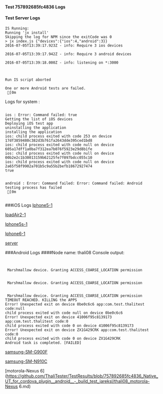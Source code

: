 #### Test 757892685fc4836 Logs

#### Test Server Logs
```
IS Running:
Running 'jx install'
Skipping the log for NPM since the exitCode was 0
> jx index.js {"devices":{"ios":4,"android":3}}
2016-07-05T13:39:17.923Z - info: Require 3 ios devices

2016-07-05T13:39:17.942Z - info: Require 3 android devices

2016-07-05T13:39:18.000Z - info: listening on *:3000


 
Run IS script aborted
 
One or more Android tests are failed.
 [0m

```


Logs for system : 
```

ios : Error: Command failed: true
Getting the list of iOS devices 
Deploying iOS test app 
uninstalling the application 
installing the application 
ios: child process exited with code 253 on device 17df3859480c382d3b761fa2643dde395ced1bd8 
ios: child process exited with code null on device 605a17dff1a0ba7f312ea7b076f5923e29d8b1fe 
ios: child process exited with code null on device 00b2e2c1b30013159b62125fe7f097bdcc055c10 
ios: child process exited with code null on device 2a65f58f9902a701b5c9a55b2befb18672927474 
true


android : Error: Command failed: Error: Command failed: Android testing process has failed
 [0m


```
###iOS Logs
[Iphone5-1](https://github.com/ThaliTester/TestResults/blob/757892685fc4836_Native_UT_for_cordova_plugin__android__-_build_test_jareksl/iOS_Iphone5-1.md)

[IpadAir2-1](https://github.com/ThaliTester/TestResults/blob/757892685fc4836_Native_UT_for_cordova_plugin__android__-_build_test_jareksl/iOS_IpadAir2-1.md)

[Iphone5s-1](https://github.com/ThaliTester/TestResults/blob/757892685fc4836_Native_UT_for_cordova_plugin__android__-_build_test_jareksl/iOS_Iphone5s-1.md)

[Iphone6-1](https://github.com/ThaliTester/TestResults/blob/757892685fc4836_Native_UT_for_cordova_plugin__android__-_build_test_jareksl/iOS_Iphone6-1.md)

[server](https://github.com/ThaliTester/TestResults/blob/757892685fc4836_Native_UT_for_cordova_plugin__android__-_build_test_jareksl/iOS_server.md)


###Android Logs
####Node name: thali08
Console output:
```


 Marshmallow device. Granting ACCESS_COARSE_LOCATION permission


 Marshmallow device. Granting ACCESS_COARSE_LOCATION permission


 Marshmallow device. Granting ACCESS_COARSE_LOCATION permission
TIMEOUT REACHED. KILLING the APPS
Error! Unexpected exit on device 0be0c6c6 app:com.test.thalitest code:null 
child process exited with code null on device 0be0c6c6 
Error! Unexpected exit on device 41006f95c8139173 app:com.test.thalitest code:0 
child process exited with code 0 on device 41006f95c8139173 
Error! Unexpected exit on device ZX1G429CRK app:com.test.thalitest code:0 
child process exited with code 0 on device ZX1G429CRK 
Android task is completed. [FAILED]
```
[samsung-SM-G900F](https://github.com/ThaliTester/TestResults/blob/757892685fc4836_Native_UT_for_cordova_plugin__android__-_build_test_jareksl/thali08_samsung-SM-G900F.md)

[samsung-SM-N910C](https://github.com/ThaliTester/TestResults/blob/757892685fc4836_Native_UT_for_cordova_plugin__android__-_build_test_jareksl/thali08_samsung-SM-N910C.md)

[motorola-Nexus 6](https://github.com/ThaliTester/TestResults/blob/757892685fc4836_Native_UT_for_cordova_plugin__android__-_build_test_jareksl/thali08_motorola-Nexus 6.md)




